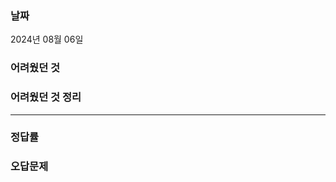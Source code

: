

<h3>날짜</h3>
2024년 08월 06일  

<h3>어려웠던 것</h3>

<h3>어려웠던 것 정리</h3>

***

<h3>정답률</h3>

<h3>오답문제</h3>
